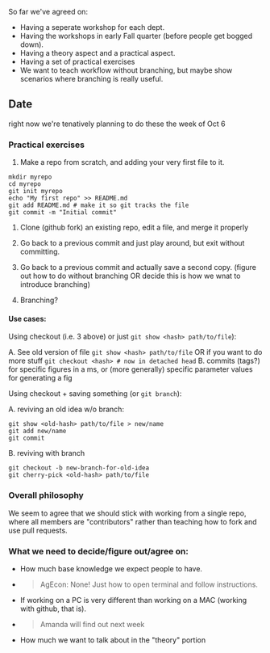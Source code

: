 So far we've agreed on:

- Having a seperate workshop for each dept.
- Having the workshops in early Fall quarter (before people get bogged down).
- Having a theory aspect and a practical aspect.
- Having a set of  practical exercises
- We want to teach workflow without branching, but maybe show scenarios where branching is really useful.

## Date
right now we're tenatively planning to do these the week of Oct 6

### Practical exercises

1. Make a repo from scratch, and adding your very first file to it.

```
mkdir myrepo
cd myrepo
git init myrepo
echo "My first repo" >> README.md
git add README.md # make it so git tracks the file
git commit -m "Initial commit"
```
1. Clone (github fork) an existing repo, edit a file, and merge it properly

2. Go back to a previous commit and just play around, but exit without committing.
3. Go back to a previous commit and actually save a second copy. (figure out how to do without branching OR decide this is how we wnat to introduce branching)

4. Branching?

#### Use cases: 

Using checkout (i.e. 3 above) or just `git show <hash> path/to/file`):

A. See old version of file 
`git show <hash> path/to/file` OR if you want to do more stuff
`git checkout <hash> # now in detached head` 
B. commits (tags?) for specific figures in a ms, or (more generally) specific parameter values for generating a fig

Using checkout + saving something (or `git branch`):

A. reviving an old idea w/o branch: 

```
git show <old-hash> path/to/file > new/name
git add new/name
git commit
```

B. reviving with branch
``` 
git checkout -b new-branch-for-old-idea
git cherry-pick <old-hash> path/to/file
```


### Overall philosophy 

We seem to agree that we should stick with working from a single repo, where all members are "contributors" rather than teaching how to fork and use pull requests.

### What we need to decide/figure out/agree on:

- How much base knowledge we expect people to have.
- > AgEcon: None!  Just how to open terminal and follow instructions.
- If working on a PC is very different than working on a MAC (working with github, that is).
- > Amanda will find out next week
- How much we want to talk about in the "theory" portion
